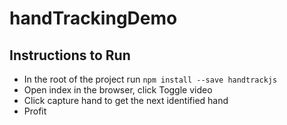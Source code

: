# handTrackingDemo

## Instructions to Run
- In the root of the project run ```npm install --save handtrackjs```
- Open index in the browser, click Toggle video
- Click capture hand to get the next identified hand
- Profit
